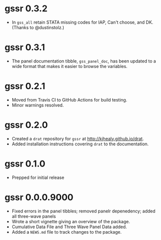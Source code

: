 # gssr 0.3.2

* In `gss_all` retain STATA missing codes for IAP, Can't choose, and DK. (Thanks to @dustinstolz.)

# gssr 0.3.1

* The panel documentation tibble, `gss_panel_doc`, has been updated to a wide format that makes it easier to browse the variables.

# gssr 0.2.1

* Moved from Travis CI to GitHub Actions for build testing.
* Minor warnings resolved.

# gssr 0.2.0

* Created a `drat` repository for `gssr` at <http://kjhealy.github.io/drat>.
* Added installation instructions covering `drat` to the documentation.


# gssr 0.1.0

* Prepped for initial release

# gssr 0.0.0.9000

* Fixed errors in the panel tibbles; removed panelr depenedency; added all three-wave panels
* Wrote a short vignette giving an overview of the package.
* Cumulative Data File and Three Wave Panel Data added.
* Added a `NEWS.md` file to track changes to the package.
